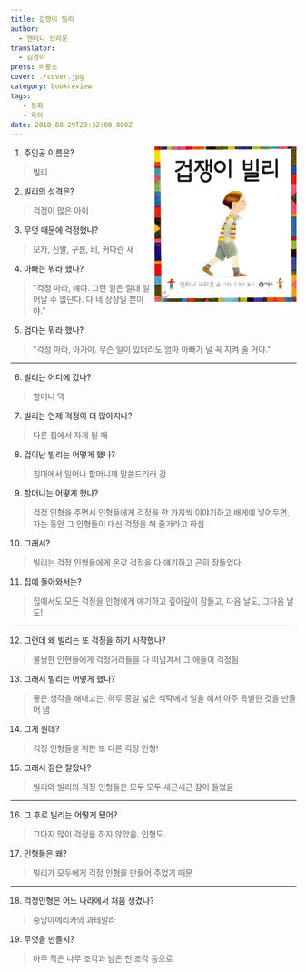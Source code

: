 ```yaml
---
title: 겁쟁이 빌리
author: 
  - 앤터니 브라운
translator: 
  - 김경미
press: 비룡소
cover: ./cover.jpg
category: bookreview
tags: 
   - 동화
   - 육아
date: 2018-08-29T23:32:00.000Z
---
```

<div>
<div style="width:250px; float:right;">
<img src="./cover.jpg" >
</div>  
</div>

1. 주인공 이름은?
> 빌리
2. 빌리의 성격은?
> 걱정이 많은 아이
3. 무엇 때문에 걱정했나?
> 모자, 신발, 구름, 비, 커다란 새
4. 아빠는 뭐라 했나?
> "걱정 마라, 얘야. 그런 일은 절대 일어날 수 없단다. 다 네 상상일 뿐이야."
5. 엄마는 뭐라 했나?
> "걱정 마라, 아가야. 무슨 일이 있더라도 엄마 아빠가 널 꼭 지켜 줄 거야."

---
6. 빌리는 어디에 갔나?
> 할머니 댁
7. 빌리는 언제 걱정이 더 많아지나?
> 다른 집에서 자게 될 때
8. 겁이난 빌리는 어떻게 했나?
> 침대에서 일어나 할머니께 말씀드리러 감
9. 할머니는 어떻게 했나?
> 걱정 인형을 주면서 인형들에게 걱정을 한 가지씩 이야기하고 배게에 넣어두면, 자는 동안 그 인형들이 대신 걱정을 해 줄거라고 하심
10. 그래서?
> 빌리는 걱정 인형들에게 온갖 걱정을 다 얘기하고 곤히 잠들었다
11. 집에 돌아와서는?
> 집에서도 모든 걱정을 인형에게 얘기하고 깊이깊이 잠들고, 다음 날도, 그다음 날도!

---
12. 그런데 왜 빌리는 또 걱정을 하기 시작했나?
> 불쌍한 인현들에게 걱정거리들을 다 떠넘겨서 그 애들이 걱정됨
13. 그래서 빌리는 어떻게 했나?
> 좋은 생각을 해내고는, 하루 종일 넓은 식탁에서 일을 해서 아주 특별한 것을 만들어 냄
14. 그게 뭔데?
> 걱정 인형들을 위한 또 다른 걱정 인형!
15. 그래서 잠은 잘잤나?
> 빌리와 빌리의 걱정 인형들은 모두 모두 새근새근 잠이 들었음

---
16. 그 후로 빌리는 어떻게 됐어?
> 그다지 많이 걱정을 하지 않았음. 인형도.
17. 인형들은 왜?
> 빌리가 모두에게 걱정 인형을 만들어 주었기 때문

---
18. 걱정인형은 어느 나라에서 처음 생겼나?
> 중앙아메리카의 과테말라
19. 무엇을 만들지?
> 아주 작은 나무 조각과 남은 천 조각 등으로
